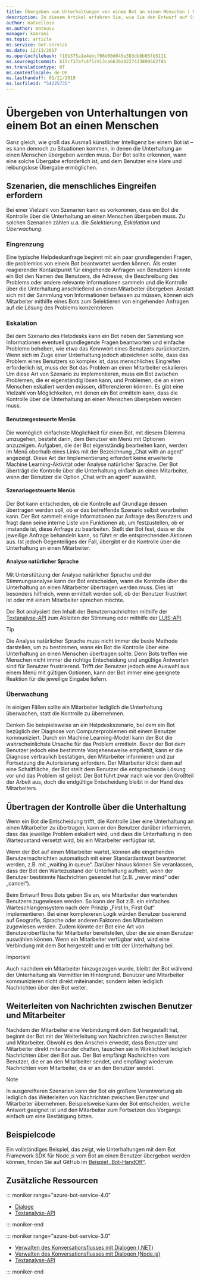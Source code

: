 ```yaml
---
title: Übergeben von Unterhaltungen von einem Bot an einen Menschen | Microsoft-Dokumentation
description: In diesem Artikel erfahren Sie, wie Sie den Entwurf auf Situationen ausrichten, bei denen ein Benutzer eine Unterhaltung mit einem Bot startet, die dann an einen Menschen übergeben werden muss.
author: matvelloso
ms.author: mateusv
manager: kamrani
ms.topic: article
ms.service: bot-service
ms.date: 12/13/2017
ms.openlocfilehash: f18b375a1e4ebcf06d00d045e383db8b05fb5111
ms.sourcegitcommit: b15cf37afc4f57d13ca6636d4227433809562f8b
ms.translationtype: HT
ms.contentlocale: de-DE
ms.lasthandoff: 01/11/2019
ms.locfileid: "54225735"
---
```

# <a name="transition-conversations-from-bot-to-human"></a>Übergeben von Unterhaltungen von einem Bot an einen Menschen

Ganz gleich, wie groß das Ausmaß künstlicher Intelligenz bei einem Bot ist – es kann dennoch zu Situationen kommen, in denen die Unterhaltung an einen Menschen übergeben werden muss. Der Bot sollte erkennen, wann eine solche Übergabe erforderlich ist, und dem Benutzer eine klare und reibungslose Übergabe ermöglichen.

## <a name="scenarios-that-require-human-involvement"></a>Szenarien, die menschliches Eingreifen erfordern

Bei einer Vielzahl von Szenarien kann es vorkommen, dass ein Bot die Kontrolle über die Unterhaltung an einen Menschen übergeben muss. Zu solchen Szenarien zählen u.a. die *Selektierung*, *Eskalation* und *Überwachung*. 

### <a name="triage"></a>Eingrenzung

Eine typische Helpdeskanfrage beginnt mit ein paar grundlegenden Fragen, die problemlos von einem Bot beantwortet werden können. Als erster reagierender Kontaktpunkt für eingehende Anfragen von Benutzern könnte ein Bot den Namen des Benutzers, die Adresse, die Beschreibung des Problems oder andere relevante Informationen sammeln und die Kontrolle über die Unterhaltung anschließend an einen Mitarbeiter übergeben. Anstatt sich mit der Sammlung von Informationen befassen zu müssen, können sich Mitarbeiter mithilfe eines Bots zum Selektieren von eingehenden Anfragen auf die Lösung des Problems konzentrieren.

### <a name="escalation"></a>Eskalation

Bei dem Szenario des Helpdesks kann ein Bot neben der Sammlung von Informationen eventuell grundlegende Fragen beantworten und einfache Probleme beheben, wie etwa das Kennwort eines Benutzers zurücksetzen. Wenn sich im Zuge einer Unterhaltung jedoch abzeichnen sollte, dass das Problem eines Benutzers so komplex ist, dass menschliches Eingreifen erforderlich ist, muss der Bot das Problem an einen Mitarbeiter eskalieren. Um diese Art von Szenario zu implementieren, muss ein Bot zwischen Problemen, die er eigenständig lösen kann, und Problemen, die an einen Menschen eskaliert werden müssen, differenzieren können. Es gibt eine Vielzahl von Möglichkeiten, mit denen ein Bot ermitteln kann, dass die Kontrolle über die Unterhaltung an einen Menschen übergeben werden muss. 

#### <a name="user-driven-menus"></a>Benutzergesteuerte Menüs

Die womöglich einfachste Möglichkeit für einen Bot, mit diesem Dilemma umzugehen, besteht darin, dem Benutzer ein Menü mit Optionen anzuzeigen. Aufgaben, die der Bot eigenständig bearbeiten kann, werden im Menü oberhalb eines Links mit der Bezeichnung „Chat with an agent“ angezeigt. Diese Art der Implementierung erfordert keine erweiterte Machine Learning-Aktivität oder Analyse natürlicher Sprache. Der Bot überträgt die Kontrolle über die Unterhaltung einfach an einen Mitarbeiter, wenn der Benutzer die Option „Chat with an agent“ auswählt. 

#### <a name="scenario-driven"></a>Szenariogesteuerte Menüs

Der Bot kann entscheiden, ob die Kontrolle auf Grundlage dessen übertragen werden soll, ob er das betreffende Szenario selbst verarbeiten kann. Der Bot sammelt einige Informationen zur Anfrage des Benutzers und fragt dann seine interne Liste von Funktionen ab, um festzustellen, ob er imstande ist, diese Anfrage zu bearbeiten. Stellt der Bot fest, dass er die jeweilige Anfrage behandeln kann, so führt er die entsprechenden Aktionen aus. Ist jedoch Gegenteiliges der Fall, übergibt er die Kontrolle über die Unterhaltung an einen Mitarbeiter.

#### <a name="natural-language"></a>Analyse natürlicher Sprache

Mit Unterstützung der Analyse natürlicher Sprache und der Stimmungsanalyse kann der Bot entscheiden, wann die Kontrolle über die Unterhaltung an einen Mitarbeiter übertragen werden muss. Dies ist besonders hilfreich, wenn ermittelt werden soll, ob der Benutzer frustriert ist oder mit einem Mitarbeiter sprechen möchte. 
 
Der Bot analysiert den Inhalt der Benutzernachrichten mithilfe der <a href="https://www.microsoft.com/cognitive-services/en-us/text-analytics-api" target="blank">Textanalyse-API</a> zum Ableiten der Stimmung oder mithilfe der <a href="https://www.luis.ai" target="_blank">LUIS-API</a>. 


> [!TIP]
> Die Analyse natürlicher Sprache muss nicht immer die beste Methode darstellen, um zu bestimmen, wann ein Bot die Kontrolle über eine Unterhaltung an einen Menschen übertragen sollte. Denn Bots treffen wie Menschen nicht immer die richtige Entscheidung und ungültige Antworten sind für Benutzer frustrierend. Trifft der Benutzer jedoch eine Auswahl aus einem Menü mit gültigen Optionen, kann der Bot immer eine geeignete Reaktion für die jeweilige Eingabe liefern. 

### <a name="supervision"></a>Überwachung

In einigen Fällen sollte ein Mitarbeiter lediglich die Unterhaltung überwachen, statt die Kontrolle zu übernehmen.

Denken Sie beispielsweise an ein Helpdeskszenario, bei dem ein Bot bezüglich der Diagnose von Computerproblemen mit einem Benutzer kommuniziert. Durch ein Machine Learning-Modell kann der Bot die wahrscheinlichste Ursache für das Problem ermitteln. Bevor der Bot dem Benutzer jedoch eine bestimmte Vorgehensweise empfiehlt, kann er die Diagnose vertraulich bestätigen, den Mitarbeiter informieren und zur Fortsetzung die Autorisierung anfordern. Der Mitarbeiter klickt dann auf eine Schaltfläche, der Bot stellt dem Benutzer die entsprechende Lösung vor und das Problem ist gelöst. Der Bot führt zwar nach wie vor den Großteil der Arbeit aus, doch die endgültige Entscheidung bleibt in der Hand des Mitarbeiters. 

## <a name="transitioning-control-of-the-conversation"></a>Übertragen der Kontrolle über die Unterhaltung 

Wenn ein Bot die Entscheidung trifft, die Kontrolle über eine Unterhaltung an einen Mitarbeiter zu übertragen, kann er den Benutzer darüber informieren, dass das jeweilige Problem eskaliert wird, und dass die Unterhaltung in den Wartezustand versetzt wird, bis ein Mitarbeiter verfügbar ist. 

Wenn der Bot auf einen Mitarbeiter wartet, können alle eingehenden Benutzernachrichten automatisch mit einer Standardantwort beantwortet werden, z.B. mit „waiting in queue“. Darüber hinaus können Sie veranlassen, dass der Bot den Wartezustand der Unterhaltung aufhebt, wenn der Benutzer bestimmte Nachrichten gesendet hat (z.B. „never mind“ oder „cancel“).

Beim Entwurf Ihres Bots geben Sie an, wie Mitarbeiter den wartenden Benutzern zugewiesen werden. So kann der Bot z.B. ein einfaches Warteschlangensystem nach dem Prinzip „First In, First Out“ implementieren. Bei einer komplexeren Logik würden Benutzer basierend auf Geografie, Sprache oder anderen Faktoren den Mitarbeitern zugewiesen werden. Zudem könnte der Bot eine Art von Benutzeroberfläche für Mitarbeiter bereitstellen, über die sie einen Benutzer auswählen können. Wenn ein Mitarbeiter verfügbar wird, wird eine Verbindung mit dem Bot hergestellt und er tritt der Unterhaltung bei.

> [!IMPORTANT]
> Auch nachdem ein Mitarbeiter hinzugezogen wurde, bleibt der Bot während der Unterhaltung als Vermittler im Hintergrund. Benutzer und Mitarbeiter kommunizieren nicht direkt miteinander, sondern leiten lediglich Nachrichten über den Bot weiter. 

## <a name="routing-messages-between-user-and-agent"></a>Weiterleiten von Nachrichten zwischen Benutzer und Mitarbeiter

Nachdem der Mitarbeiter eine Verbindung mit dem Bot hergestellt hat, beginnt der Bot mit der Weiterleitung von Nachrichten zwischen Benutzer und Mitarbeiter. Obwohl es den Anschein erweckt, dass Benutzer und Mitarbeiter direkt miteinander chatten, tauschen sie in Wirklichkeit lediglich Nachrichten über den Bot aus. Der Bot empfängt Nachrichten vom Benutzer, die er an den Mitarbeiter sendet, und empfängt wiederum Nachrichten vom Mitarbeiter, die er an den Benutzer sendet. 

> [!NOTE]
> In ausgereifteren Szenarien kann der Bot ein größere Verantwortung als lediglich das Weiterleiten von Nachrichten zwischen Benutzer und Mitarbeiter übernehmen. Beispielsweise kann der Bot entscheiden, welche Antwort geeignet ist und den Mitarbeiter zum Fortsetzen des Vorgangs einfach um eine Bestätigung bitten.

## <a name="sample-code"></a>Beispielcode

Ein vollständiges Beispiel, das zeigt, wie Unterhaltungen mit dem Bot Framework SDK für Node.js vom Bot an einen Benutzer übergeben werden können, finden Sie auf GitHub im <a href="https://github.com/palindromed/Bot-HandOff" target="_blank">Beispiel „Bot-HandOff“</a>.

## <a name="additional-resources"></a>Zusätzliche Ressourcen

::: moniker range="azure-bot-service-4.0"

- [Dialoge](v4sdk/bot-builder-dialog-manage-conversation-flow.md)
- <a href="https://www.microsoft.com/cognitive-services/en-us/text-analytics-api" target="blank">Textanalyse-API</a>

::: moniker-end

::: moniker range="azure-bot-service-3.0"

- [Verwalten des Konversationsflusses mit Dialogen (.NET)](~/dotnet/bot-builder-dotnet-manage-conversation-flow.md)
- [Verwalten des Konversationsflusses mit Dialogen (Node.js)](~/nodejs/bot-builder-nodejs-manage-conversation-flow.md)
- <a href="https://www.microsoft.com/cognitive-services/en-us/text-analytics-api" target="blank">Textanalyse-API</a>


::: moniker-end

